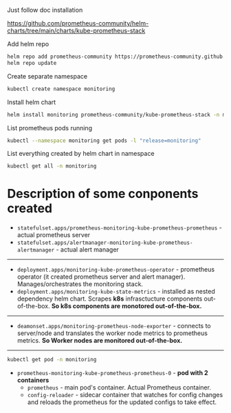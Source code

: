 Just follow doc installation

https://github.com/prometheus-community/helm-charts/tree/main/charts/kube-prometheus-stack

Add helm repo
```bash
helm repo add prometheus-community https://prometheus-community.github.io/helm-charts
helm repo update
```

Create separate namespace
```bash
kubectl create namespace monitoring
```

Install helm chart
```bash
helm install monitoring prometheus-community/kube-prometheus-stack -n monitoring
```

List prometheus pods running
```bash
kubectl --namespace monitoring get pods -l "release=monitoring"
```

List everything created by helm chart in namespace
```bash
kubectl get all -n monitoring 
```

# Description of some conponents created

- `statefulset.apps/prometheus-monitoring-kube-prometheus-prometheus` - actual prometheus server
- `statefulset.apps/alertmanager-monitoring-kube-prometheus-alertmanager` - actual alert manager

---

- `deployment.apps/monitoring-kube-prometheus-operator` - prometheus operator (it created prometheus server and alert manager). Manages/orchestrates the monitoring stack.
- `deployment.apps/monitoring-kube-state-metrics` - installed as nested dependency helm chart. Scrapes **k8s** infrasctucture components out-of-the-box. **So k8s components are monotored out-of-the-box.**

---

- `deamonset.apps/monitoring-prometheus-node-exporter` - connects to server/node and translates the worker node metrics to prometheus metrics. **So Worker nodes are monitored out-of-the-box.**

---

```bash
kubectl get pod -n monitoring
```

- `prometheus-monitoring-kube-prometheus-prometheus-0` - **pod with 2 containers**
  - `prometheus` - main pod's container. Actual Prometheus container.
  - `config-reloader` - sidecar container that watches for config changes and reloads the prometheus for the updated configs to take effect.
